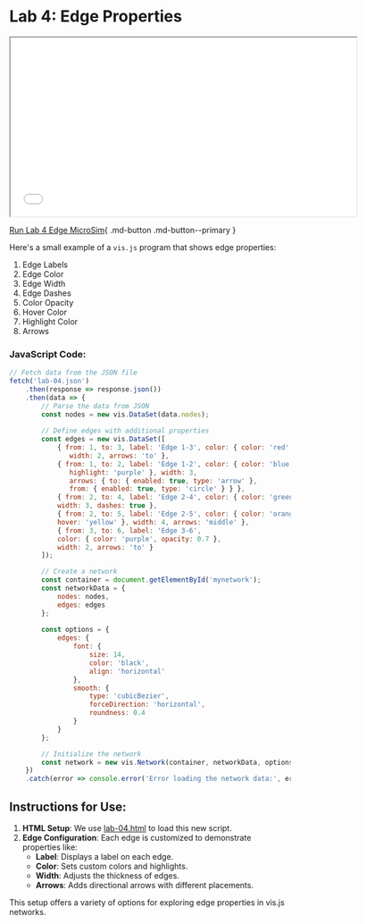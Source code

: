 # Lab 4: Edge Properties

<iframe src="lab-04.html" height="320px" width="620px"></iframe>

[Run Lab 4 Edge MicroSim](lab-04.html){ .md-button .md-button--primary }

Here's a small example of a `vis.js` program that shows edge properties:

1. Edge Labels
2. Edge Color
3. Edge Width
4. Edge Dashes
5. Color Opacity
6. Hover Color
7. Highlight Color
8. Arrows

### JavaScript Code:

```js
// Fetch data from the JSON file
fetch('lab-04.json')
    .then(response => response.json())
    .then(data => {
        // Parse the data from JSON
        const nodes = new vis.DataSet(data.nodes);
        
        // Define edges with additional properties
        const edges = new vis.DataSet([
            { from: 1, to: 3, label: 'Edge 1-3', color: { color: 'red' }, 
               width: 2, arrows: 'to' },
            { from: 1, to: 2, label: 'Edge 1-2', color: { color: 'blue', 
               highlight: 'purple' }, width: 3, 
               arrows: { to: { enabled: true, type: 'arrow' }, 
               from: { enabled: true, type: 'circle' } } },
            { from: 2, to: 4, label: 'Edge 2-4', color: { color: 'green' }, 
            width: 3, dashes: true },
            { from: 2, to: 5, label: 'Edge 2-5', color: { color: 'orange', 
            hover: 'yellow' }, width: 4, arrows: 'middle' },
            { from: 3, to: 6, label: 'Edge 3-6', 
            color: { color: 'purple', opacity: 0.7 }, 
            width: 2, arrows: 'to' }
        ]);

        // Create a network
        const container = document.getElementById('mynetwork');
        const networkData = {
            nodes: nodes,
            edges: edges
        };
        
        const options = {
            edges: {
                font: {
                    size: 14,
                    color: 'black',
                    align: 'horizontal'
                },
                smooth: {
                    type: 'cubicBezier',
                    forceDirection: 'horizontal',
                    roundness: 0.4
                }
            }
        };

        // Initialize the network
        const network = new vis.Network(container, networkData, options);
    })
    .catch(error => console.error('Error loading the network data:', error));
```

## Instructions for Use:

1.  **HTML Setup**: We use [lab-04.html](../lab-04.html) to load this new script.
2.  **Edge Configuration**: Each edge is customized to demonstrate properties like:
    -   **Label**: Displays a label on each edge.
    -   **Color**: Sets custom colors and highlights.
    -   **Width**: Adjusts the thickness of edges.
    -   **Arrows**: Adds directional arrows with different placements.

This setup offers a variety of options for exploring edge properties in vis.js networks.